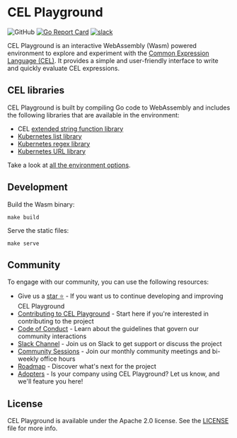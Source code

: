 # CEL Playground
![GitHub](https://img.shields.io/github/license/undistro/cel-playground)
[![Go Report Card](https://goreportcard.com/badge/github.com/undistro/cel-playground)](https://goreportcard.com/report/github.com/undistro/cel-playground)
[![slack](https://img.shields.io/badge/Slack-Join-4a154b?logo=slack)](https://join.slack.com/t/undistrocommunity/shared_invite/zt-21slyrao4-dTW_XtOB90QVj05txOX6rA)

CEL Playground is an interactive WebAssembly (Wasm) powered environment to explore and experiment with the [Common Expression Language (CEL)](https://github.com/google/cel-spec).
It provides a simple and user-friendly interface to write and quickly evaluate CEL expressions.

## CEL libraries

CEL Playground is built by compiling Go code to WebAssembly and includes the following libraries that are available in the environment:

- CEL [extended string function library](https://pkg.go.dev/github.com/google/cel-go/ext#Strings)
- [Kubernetes list library](https://kubernetes.io/docs/reference/using-api/cel/#kubernetes-list-library)
- [Kubernetes regex library](https://kubernetes.io/docs/reference/using-api/cel/#kubernetes-regex-library)
- [Kubernetes URL library](https://kubernetes.io/docs/reference/using-api/cel/#kubernetes-url-library)

Take a look at [all the environment options](eval/eval.go#L26).

## Development

Build the Wasm binary:
```shell
make build
```

Serve the static files:
```shell
make serve
```

## Community

To engage with our community, you can use the following resources:
- Give us a [star :star:](https://github.com/undistro/cel-playground/stargazers) - If you want us to continue developing and improving CEL Playground
- [Contributing to CEL Playground](https://github.com/undistro/cel-playground/blob/main/CONTRIBUTING.md) - Start here if you're interested in contributing to the project
- [Code of Conduct](https://github.com/undistro/cel-playground/blob/main/CODE_OF_CONDUCT.md) - Learn about the guidelines that govern our community interactions
- [Slack Channel](https://join.slack.com/t/undistrocommunity/shared_invite/zt-21slyrao4-dTW_XtOB90QVj05txOX6rA) - Join us on Slack to get support or discuss the project
- [Community Sessions](https://tinyurl.com/undistro-community-calendar) - Join our monthly community meetings and bi-weekly office hours
- [Roadmap](https://github.com/undistro/cel-playground/blob/main/roadmap.md) - Discover what's next for the project
- [Adopters](https://github.com/undistro/cel-playground/blob/main/ADOPTERS.md) - Is your company using CEL Playground? Let us know, and we'll feature you here!

## License

CEL Playground is available under the Apache 2.0 license. See the [LICENSE](LICENSE) file for more info.
